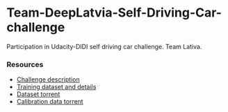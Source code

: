 # Team-DeepLatvia-Self-Driving-Car-challenge
Participation in Udacity-DIDI self driving car challenge. Team Lativa.

### Resources

* [Challenge description](http://blog.udacity.com/2017/03/udacity-didi-self-driving-car-challenge.html)
* [Training dataset and details](https://goo.gl/tVLrBx)
* [Dataset torrent](https://challenge.udacity.com/data/76352487923a31d47a6029ddebf40d9265e770b5.torrent)
* [Calibration data torrent](https://challenge.udacity.com/data/d9e413a9fbd07f668fd5370d53ee2691404ae32c.torrent)
